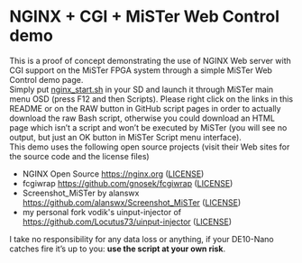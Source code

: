 # NGINX + CGI + MiSTer Web Control demo
This is a proof of concept demonstrating the use of NGINX Web server with CGI support on the MiSTer FPGA system through a simple MiSTer Web Control demo page.<br>
Simply put [nginx_start.sh](https://github.com/MiSTer-devel/Scripts_MiSTer/blob/master/demo/nginx/nginx_start.sh?raw=true) in your SD and launch it through MiSTer main menu OSD (press F12 and then Scripts). Please right click on the links in this README or on the RAW button in GitHub script pages in order to actually download the raw Bash script, otherwise you could download an HTML page which isn’t a script and won’t be executed by MiSTer (you will see no output, but just an OK button in MiSTer Script menu interface).<br>
This demo uses the following open source projects (visit their Web sites for the source code and the license files)
- NGINX Open Source https://nginx.org ([LICENSE](https://nginx.org/LICENSE))
- fcgiwrap https://github.com/gnosek/fcgiwrap ([LICENSE](https://github.com/gnosek/fcgiwrap/blob/master/COPYING))
- Screenshot_MiSTer by alanswx https://github.com/alanswx/Screenshot_MiSTer ([LICENSE](https://github.com/alanswx/Screenshot_MiSTer/blob/master/LICENSE))
- my personal fork vodik's uinput-injector of https://github.com/Locutus73/uinput-injector ([LICENSE](https://github.com/Locutus73/uinput-injector/blob/master/LICENSE))

I take no responsibility for any data loss or anything, if your DE10-Nano catches fire it’s up to you: **use the script at your own risk**.
